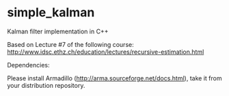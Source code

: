 # simple_kalman
Kalman filter implementation in C++ 

Based on Lecture #7 of the following course: http://www.idsc.ethz.ch/education/lectures/recursive-estimation.html

Dependencies:

Please install Armadillo (http://arma.sourceforge.net/docs.html), take it from your distribution repository.